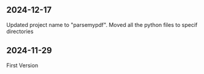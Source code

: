 ## 2024-12-17

Updated project name to "parsemypdf". Moved all the python files to specif directories

## 2024-11-29

First Version